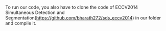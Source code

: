 To run our code, you also have to clone the code of ECCV2014 Simultaneous Detection and Segmentation(https://github.com/bharath272/sds_eccv2014) in our folder and compile it.